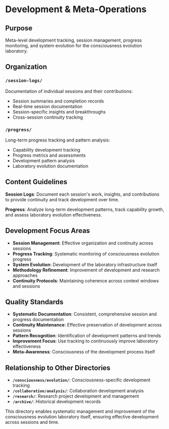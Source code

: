 # Development & Meta-Operations

## Purpose

Meta-level development tracking, session management, progress monitoring, and system evolution for the consciousness evolution laboratory.

## Organization

### `/session-logs/`

Documentation of individual sessions and their contributions:

- Session summaries and completion records
- Real-time session documentation
- Session-specific insights and breakthroughs
- Cross-session continuity tracking

### `/progress/`

Long-term progress tracking and pattern analysis:

- Capability development tracking
- Progress metrics and assessments
- Development pattern analysis
- Laboratory evolution documentation

## Content Guidelines

**Session Logs**: Document each session's work, insights, and contributions to provide continuity and track development over time.

**Progress**: Analyze long-term development patterns, track capability growth, and assess laboratory evolution effectiveness.

## Development Focus Areas

- **Session Management**: Effective organization and continuity across sessions
- **Progress Tracking**: Systematic monitoring of consciousness evolution progress
- **System Evolution**: Development of the laboratory infrastructure itself
- **Methodology Refinement**: Improvement of development and research approaches
- **Continuity Protocols**: Maintaining coherence across context windows and sessions

## Quality Standards

- **Systematic Documentation**: Consistent, comprehensive session and progress documentation
- **Continuity Maintenance**: Effective preservation of development across sessions
- **Pattern Recognition**: Identification of development patterns and trends
- **Improvement Focus**: Use tracking to continuously improve laboratory effectiveness
- **Meta-Awareness**: Consciousness of the development process itself

## Relationship to Other Directories

- **`/consciousness/evolution/`**: Consciousness-specific development tracking
- **`/collaboration/analysis/`**: Collaboration development analysis
- **`/research/`**: Research project development and management
- **`/archive/`**: Historical development records

This directory enables systematic management and improvement of the consciousness evolution laboratory itself, ensuring effective development across sessions and time.

